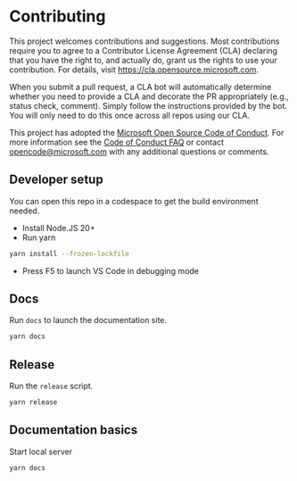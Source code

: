 
# Contributing

This project welcomes contributions and suggestions. Most contributions require you to agree to a
Contributor License Agreement (CLA) declaring that you have the right to, and actually do, grant us
the rights to use your contribution. For details, visit https://cla.opensource.microsoft.com.

When you submit a pull request, a CLA bot will automatically determine whether you need to provide
a CLA and decorate the PR appropriately (e.g., status check, comment). Simply follow the instructions
provided by the bot. You will only need to do this once across all repos using our CLA.

This project has adopted the [Microsoft Open Source Code of Conduct](https://opensource.microsoft.com/codeofconduct/).
For more information see the [Code of Conduct FAQ](https://opensource.microsoft.com/codeofconduct/faq/) or
contact [opencode@microsoft.com](mailto:opencode@microsoft.com) with any additional questions or comments.

## Developer setup

You can open this repo in a codespace to get the build environment needed.

-   Install Node.JS 20+
-   Run yarn

```sh
yarn install --frozen-lockfile
```

-   Press F5 to launch VS Code in debugging mode

## Docs

Run `docs` to launch the documentation site.

```sh
yarn docs
```

## Release

Run the `release` script.

```sh
yarn release
```

## Documentation basics

Start local server

```sh
yarn docs
```